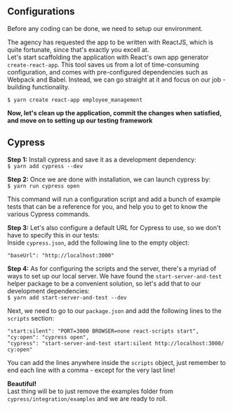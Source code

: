 ## Configurations
Before any coding can be done, we need to setup our environment.

The agency has requested the app to be written with ReactJS, which is quite fortunate, since that's exactly you excell at.  
Let's start scaffolding the application with React's own app generator ```create-react-app```. This tool saves us from a lot of time-consuming configuration, and comes with pre-configured dependencies such as Webpack and Babel. Instead, we can go straight at it and focus on our job - building functionality.

```$ yarn create react-app employee_management```

**Now, let's clean up the application, commit the changes when satisfied, and move on to setting up our testing framework**

## Cypress
**Step 1:** Install cypress and save it as a development dependency:  
```$ yarn add cypress --dev```  

**Step 2:** Once we are done with installation, we can launch cypress by:  
```$ yarn run cypress open``` 

This command will run a configuration script and add a bunch of example tests that can be a reference for you, and help you to get to know the various Cypress commands.  

**Step 3:** Let's also configure a default URL for Cypress to use, so we don't have to specify this in our tests:  
Inside ```cypress.json```, add the following line to the empty object:  

```"baseUrl": "http://localhost:3000"```  

**Step 4:** As for configuring the scripts and the server, there's a myriad of ways to set up our local server. We have found the ```start-server-and-test``` helper package to be a convenient solution, so let's add that to our development dependencies:  
```$ yarn add start-server-and-test --dev```  

Next, we need to go to our ```package.json``` and add the following lines to the ```scripts``` section: 
```
"start:silent": "PORT=3000 BROWSER=none react-scripts start",
"cy:open": "cypress open",
"cypress": "start-server-and-test start:silent http://localhost:3000/ cy:open"
```
You can add the lines anywhere inside the ```scripts``` object, just remember to end each line with a comma - except for the very last line!  

**Beautiful!**  
Last thing will be to just remove the examples folder from ```cypress/integration/examples``` and we are ready to roll.